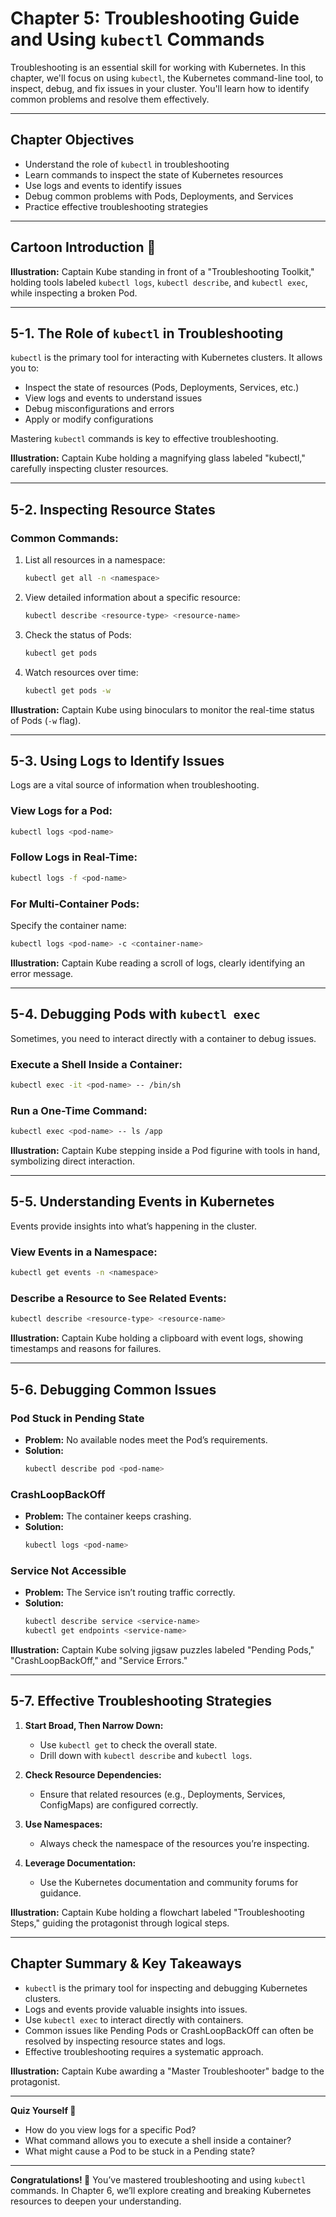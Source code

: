 # Chapter 5: Troubleshooting Guide and Using `kubectl` Commands

Troubleshooting is an essential skill for working with Kubernetes. In this chapter, we'll focus on using `kubectl`, the Kubernetes command-line tool, to inspect, debug, and fix issues in your cluster. You'll learn how to identify common problems and resolve them effectively.

---

## Chapter Objectives

- Understand the role of `kubectl` in troubleshooting
- Learn commands to inspect the state of Kubernetes resources
- Use logs and events to identify issues
- Debug common problems with Pods, Deployments, and Services
- Practice effective troubleshooting strategies

---

## Cartoon Introduction 🎨

**Illustration:**
Captain Kube standing in front of a "Troubleshooting Toolkit," holding tools labeled `kubectl logs`, `kubectl describe`, and `kubectl exec`, while inspecting a broken Pod.

---

## 5-1. The Role of `kubectl` in Troubleshooting

`kubectl` is the primary tool for interacting with Kubernetes clusters. It allows you to:
- Inspect the state of resources (Pods, Deployments, Services, etc.)
- View logs and events to understand issues
- Debug misconfigurations and errors
- Apply or modify configurations

Mastering `kubectl` commands is key to effective troubleshooting.

**Illustration:**
Captain Kube holding a magnifying glass labeled "kubectl," carefully inspecting cluster resources.

---

## 5-2. Inspecting Resource States

### Common Commands:
1. List all resources in a namespace:
   ```bash
   kubectl get all -n <namespace>
   ```

2. View detailed information about a specific resource:
   ```bash
   kubectl describe <resource-type> <resource-name>
   ```

3. Check the status of Pods:
   ```bash
   kubectl get pods
   ```

4. Watch resources over time:
   ```bash
   kubectl get pods -w
   ```

**Illustration:**
Captain Kube using binoculars to monitor the real-time status of Pods (`-w` flag).

---

## 5-3. Using Logs to Identify Issues

Logs are a vital source of information when troubleshooting.

### View Logs for a Pod:
```bash
kubectl logs <pod-name>
```

### Follow Logs in Real-Time:
```bash
kubectl logs -f <pod-name>
```

### For Multi-Container Pods:
Specify the container name:
```bash
kubectl logs <pod-name> -c <container-name>
```

**Illustration:**
Captain Kube reading a scroll of logs, clearly identifying an error message.

---

## 5-4. Debugging Pods with `kubectl exec`

Sometimes, you need to interact directly with a container to debug issues.

### Execute a Shell Inside a Container:
```bash
kubectl exec -it <pod-name> -- /bin/sh
```

### Run a One-Time Command:
```bash
kubectl exec <pod-name> -- ls /app
```

**Illustration:**
Captain Kube stepping inside a Pod figurine with tools in hand, symbolizing direct interaction.

---

## 5-5. Understanding Events in Kubernetes

Events provide insights into what’s happening in the cluster.

### View Events in a Namespace:
```bash
kubectl get events -n <namespace>
```

### Describe a Resource to See Related Events:
```bash
kubectl describe <resource-type> <resource-name>
```

**Illustration:**
Captain Kube holding a clipboard with event logs, showing timestamps and reasons for failures.

---

## 5-6. Debugging Common Issues

### Pod Stuck in Pending State
- **Problem:** No available nodes meet the Pod’s requirements.
- **Solution:**
  ```bash
  kubectl describe pod <pod-name>
  ```

### CrashLoopBackOff
- **Problem:** The container keeps crashing.
- **Solution:**
  ```bash
  kubectl logs <pod-name>
  ```

### Service Not Accessible
- **Problem:** The Service isn’t routing traffic correctly.
- **Solution:**
  ```bash
  kubectl describe service <service-name>
  kubectl get endpoints <service-name>
  ```

**Illustration:**
Captain Kube solving jigsaw puzzles labeled "Pending Pods," "CrashLoopBackOff," and "Service Errors."

---

## 5-7. Effective Troubleshooting Strategies

1. **Start Broad, Then Narrow Down:**
   - Use `kubectl get` to check the overall state.
   - Drill down with `kubectl describe` and `kubectl logs`.

2. **Check Resource Dependencies:**
   - Ensure that related resources (e.g., Deployments, Services, ConfigMaps) are configured correctly.

3. **Use Namespaces:**
   - Always check the namespace of the resources you’re inspecting.

4. **Leverage Documentation:**
   - Use the Kubernetes documentation and community forums for guidance.

**Illustration:**
Captain Kube holding a flowchart labeled "Troubleshooting Steps," guiding the protagonist through logical steps.

---

## Chapter Summary & Key Takeaways

- `kubectl` is the primary tool for inspecting and debugging Kubernetes clusters.
- Logs and events provide valuable insights into issues.
- Use `kubectl exec` to interact directly with containers.
- Common issues like Pending Pods or CrashLoopBackOff can often be resolved by inspecting resource states and logs.
- Effective troubleshooting requires a systematic approach.

**Illustration:**
Captain Kube awarding a "Master Troubleshooter" badge to the protagonist.

---

**Quiz Yourself 🤔**
- How do you view logs for a specific Pod?
- What command allows you to execute a shell inside a container?
- What might cause a Pod to be stuck in a Pending state?

---

**Congratulations! 🎉** You’ve mastered troubleshooting and using `kubectl` commands. In Chapter 6, we’ll explore creating and breaking Kubernetes resources to deepen your understanding.
